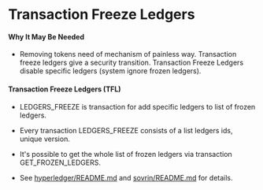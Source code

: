 # Transaction Freeze Ledgers

#### Why It May Be Needed

- Removing tokens need of mechanism of painless way. Transaction freeze ledgers give a security transition. Transaction Freeze Ledgers disable specific ledgers (system ignore frozen ledgers).

#### Transaction Freeze Ledgers (TFL)

- LEDGERS_FREEZE is transaction for add specific ledgers to list of frozen ledgers.

- Every transaction LEDGERS_FREEZE consists of a list ledgers ids, unique version.

- It's possible to get the whole list of frozen ledgers via transaction GET_FROZEN_LEDGERS.

- See [hyperledger/README.md](https://github.com/esplinr/indy-hipe/blob/master/text/0162-frozen-ledgers/README.md) and [sovrin/README.md](https://github.com/esplinr/indy-hipe/blob/sovrin-sip/text/5005-token-removal/README.md) for details.